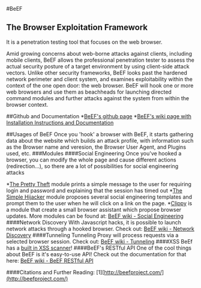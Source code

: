 #BeEF
## The Browser Exploitation Framework
It is a penetration testing tool that focuses on the web browser.

Amid growing concerns about web-borne attacks against clients, including mobile clients, BeEF allows the professional penetration tester to assess the actual security posture of a target environment by using client-side attack vectors. Unlike other security frameworks, BeEF looks past the hardened network perimeter and client system, and examines exploitability within the context of the one open door: the web browser. BeEF will hook one or more web browsers and use them as beachheads for launching directed command modules and further attacks against the system from within the browser context.

##Github and Documentation
*[BeEF's github page](https://github.com/beefproject/beef)
*[BeEF's wiki page with Installation Instructions and Documentation](https://github.com/beefproject/beef/wiki)

##Usages of BeEF
Once you 'hook' a browser with BeEF, it starts gathering data about the website which builds an attack profile, with information such as the Browser name and veresion, the Browser User Agent, and Plugins used, etc.
###Modules
####Social Engineering
Once you've hooked a browser, you can modify the whole page and cause different actions (redirection...), so there are a lot of possibilities for social engineering attacks

*[The Pretty Theft](https://github.com/beefproject/beef/wiki/Module%3A-Pretty-Theft) module prints a simple message to the user for requiring login and password and explaining that the session has timed out
*[The Simple Hijacker](https://github.com/beefproject/beef/wiki/Module%3A-Simple-Hijacker) module proposes several social engineering templates and prompt them to the user when he will click on a link on the page.
*[Clippy](https://github.com/beefproject/beef/wiki/Module%3A-Clippy) is a module that create a small browser assistant which propose browser updates.
More modules can be found at: [BeEF wiki - Social Engineering](https://github.com/beefproject/beef/wiki/Social-Engineering)
####Network Discovery
With Javascript hacks, it is possible to launch network attacks through a hooked browser. Check out: [BeEF wiki - Network Discovery](https://github.com/beefproject/beef/wiki/Network-discovery)
####Tunneling
Tunneling Proxy will process requests via a selected browser session. Check out: [BeEF wiki - Tunneling](https://github.com/beefproject/beef/wiki/Tunneling)
####XSS
BeEf has a [built in XSS scanner](https://github.com/beefproject/beef/wiki/Xss-Rays)!
####BeEF's RESTful API
One of the cool things about BeEF is it's easy-to-use API! Check out the documentation for that here: [BeEF wiki - BeEF RESTful API](https://github.com/beefproject/beef/wiki/BeEF-RESTful-API)


####Citations and Further Reading:
[1][http://beefproject.com/](http://beefproject.com/)